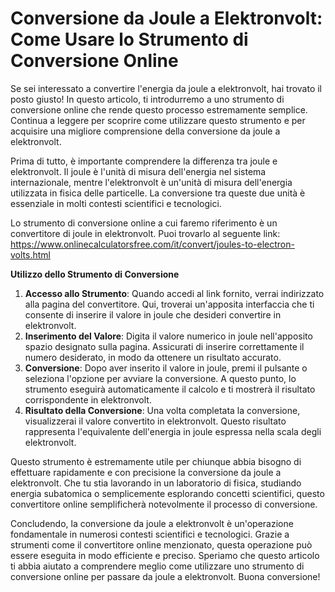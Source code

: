 Conversione da Joule a Elektronvolt: Come Usare lo Strumento di Conversione Online
==================================================================================

Se sei interessato a convertire l'energia da joule a elektronvolt, hai trovato il posto giusto! In questo articolo, ti introdurremo a uno strumento di conversione online che rende questo processo estremamente semplice. Continua a leggere per scoprire come utilizzare questo strumento e per acquisire una migliore comprensione della conversione da joule a elektronvolt.

Prima di tutto, è importante comprendere la differenza tra joule e elektronvolt. Il joule è l'unità di misura dell'energia nel sistema internazionale, mentre l'elektronvolt è un'unità di misura dell'energia utilizzata in fisica delle particelle. La conversione tra queste due unità è essenziale in molti contesti scientifici e tecnologici.

Lo strumento di conversione online a cui faremo riferimento è un convertitore di joule in elektronvolt. Puoi trovarlo al seguente link: <https://www.onlinecalculatorsfree.com/it/convert/joules-to-electron-volts.html>

**Utilizzo dello Strumento di Conversione**

1. **Accesso allo Strumento**: Quando accedi al link fornito, verrai indirizzato alla pagina del convertitore. Qui, troverai un'apposita interfaccia che ti consente di inserire il valore in joule che desideri convertire in elektronvolt.
2. **Inserimento del Valore**: Digita il valore numerico in joule nell'apposito spazio designato sulla pagina. Assicurati di inserire correttamente il numero desiderato, in modo da ottenere un risultato accurato.
3. **Conversione**: Dopo aver inserito il valore in joule, premi il pulsante o seleziona l'opzione per avviare la conversione. A questo punto, lo strumento eseguirà automaticamente il calcolo e ti mostrerà il risultato corrispondente in elektronvolt.
4. **Risultato della Conversione**: Una volta completata la conversione, visualizzerai il valore convertito in elektronvolt. Questo risultato rappresenta l'equivalente dell'energia in joule espressa nella scala degli elektronvolt.

Questo strumento è estremamente utile per chiunque abbia bisogno di effettuare rapidamente e con precisione la conversione da joule a elektronvolt. Che tu stia lavorando in un laboratorio di fisica, studiando energia subatomica o semplicemente esplorando concetti scientifici, questo convertitore online semplificherà notevolmente il processo di conversione.

Concludendo, la conversione da joule a elektronvolt è un'operazione fondamentale in numerosi contesti scientifici e tecnologici. Grazie a strumenti come il convertitore online menzionato, questa operazione può essere eseguita in modo efficiente e preciso. Speriamo che questo articolo ti abbia aiutato a comprendere meglio come utilizzare uno strumento di conversione online per passare da joule a elektronvolt. Buona conversione!